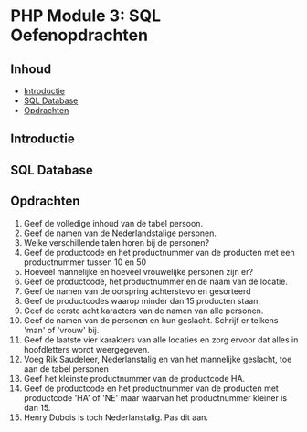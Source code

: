 # PHP Module 3: SQL Oefenopdrachten

## Inhoud
- [Introductie](#introductie)
- [SQL Database](#SQL-database)
- [Opdrachten](#opdrachten)


## Introductie

## SQL Database

## Opdrachten

1. Geef de volledige inhoud van de tabel persoon.
1. Geef de namen van de Nederlandstalige personen.
1. Welke verschillende talen horen bij de personen?
1. Geef de productcode en het productnummer van de producten met een productnummer tussen 10 en 50
1. Hoeveel mannelijke en hoeveel vrouwelijke personen zijn er?
1. Geef de productcode, het productnummer en de naam van de locatie.
1. Geef de namen van de oorspring achterstevoren gesorteerd
1. Geef de productcodes waarop minder dan 15 producten staan.
1. Geef de eerste acht karacters van de namen van alle personen.
1. Geef de namen van de personen en hun geslacht. Schrijf er telkens 'man' of 'vrouw' bij.
1. Geef de laatste vier karakters van alle locaties en zorg ervoor dat alles in hoofdletters wordt weergegeven.
1. Voeg Rik Saudeleer, Nederlanstalig en van het mannelijke geslacht, toe aan de tabel personen
1. Geef het kleinste productnummer van de productcode HA.
1. Geef de productcode en het productnummer van de producten met productcode 'HA' of 'NE' maar waarvan het productnummer kleiner is dan 15.
1. Henry Dubois is toch Nederlanstalig. Pas dit aan.